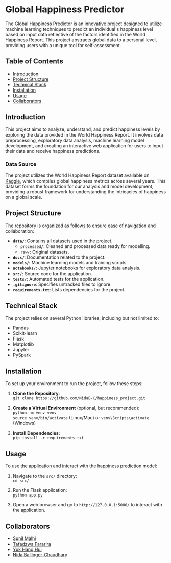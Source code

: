 # Global Happiness Predictor

The Global Happiness Predictor is an innovative project designed to utilize machine learning techniques to predict an individual's happiness level based on input data reflective of the factors identified in the World Happiness Report. This project abstracts global data to a personal level, providing users with a unique tool for self-assessment.

## Table of Contents
- [Introduction](#introduction)
- [Project Structure](#project-structure)
- [Technical Stack](#dependencies)
- [Installation](#installation)
- [Usage](#usage)
- [Collaborators](#collaborators)

## <a id="introduction"></a>Introduction

This project aims to analyze, understand, and predict happiness levels by exploring the data provided in the World Happiness Report. It involves data preprocessing, exploratory data analysis, machine learning model development, and creating an interactive web application for users to input their data and receive happiness predictions.

### Data Source

The project utilizes the World Happiness Report dataset available on [Kaggle](https://www.kaggle.com/datasets/unsdsn/world-happiness), which compiles global happiness metrics across several years. This dataset forms the foundation for our analysis and model development, providing a robust framework for understanding the intricacies of happiness on a global scale.

## <a id="project-structure"></a>Project Structure

The repository is organized as follows to ensure ease of navigation and collaboration:

- **`data/`**: Contains all datasets used in the project.
  - `processed/`: Cleaned and processed data ready for modelling.
  - `raw/`: Original datasets.
- **`docs/`**: Documentation related to the project.
- **`models/`**: Machine learning models and training scripts.
- **`notebooks/`**: Jupyter notebooks for exploratory data analysis.
- **`src/`**: Source code for the application.
- **`tests/`**: Automated tests for the application.
- **`.gitignore`**: Specifies untracked files to ignore.
- **`requirements.txt`**: Lists dependencies for the project.

## <a id="dependencies"></a>Technical Stack

The project relies on several Python libraries, including but not limited to:
- Pandas
- Scikit-learn
- Flask
- Matplotlib
- Jupyter
- PySpark

## <a id="installation"></a>Installation

To set up your environment to run the project, follow these steps:

1. **Clone the Repository**:  
   `git clone https://github.com/NidaB-C/happiness_project.git`
   
2. **Create a Virtual Environment** (optional, but recommended):  
   `python -m venv venv`  
   `source venv/bin/activate` (Linux/Mac) or `venv\Scripts\activate` (Windows)
   
3. **Install Dependencies**:  
   `pip install -r requirements.txt`

## <a id="usage"></a>Usage

To use the application and interact with the happiness prediction model:

1. Navigate to the `src/` directory:  
   `cd src/`
   
2. Run the Flask application:  
   `python app.py`
   
3. Open a web browser and go to `http://127.0.0.1:5000/` to interact with the application.


## <a id="collaborators"></a>Collaborators 

- [Sunil Malhi](https://github.com/SunilMalhi)
- [Tafadzwa Fararira](https://github.com/BootcampCoderTF)
- [Yuk Hang Hui](https://github.com/alexyhHui)
- [Nida Ballinger-Chaudhary](https://github.com/NidaB-C)

